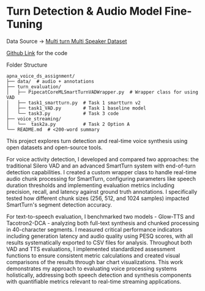 # Turn Detection & Audio Model Fine-Tuning

Data Source -> [Multi turn Multi Speaker Dataset](https://www.kaggle.com/datasets/washingtongold/voxconverse-dataset)

[Github Link](https://github.com/erishan6/apna_voice_ds_assignment/) for the code

Folder Structure
```
apna_voice_ds_assignment/
├── data/  # audio + annotations
├── turn_evaluation/
│   ├── PipecatCoreMLSmartTurnVADWrapper.py  # Wrapper class for using VAD
│   ├── task1_smartturn.py  # Task 1 smartturn v2
│   ├── task1_VAD.py        # Task 1 baseline model
│   └── task3.py            # Task 3 code
├── voice_streaming/
│   └──  task2a.py          # Task 2 Option A
└── README.md  # <200-word summary
```

This project explores turn detection and real-time voice synthesis using open datasets and 
open-source tools. 

For voice activity detection, I developed and compared two approaches: the traditional 
Silero VAD and an advanced SmartTurn system with end-of-turn detection capabilities. 
I created a custom wrapper class to handle real-time audio chunk processing for SmartTurn, 
configuring parameters like speech duration thresholds and implementing evaluation metrics 
including precision, recall, and latency against ground truth annotations. I specifically 
tested how different chunk sizes (256, 512, and 1024 samples) impacted SmartTurn's segment
detection accuracy.

For text-to-speech evaluation, I benchmarked two models - Glow-TTS and Tacotron2-DCA - 
analyzing both full-text synthesis and chunked processing in 40-character segments. 
I measured critical performance indicators including generation latency and audio quality 
using PESQ scores, with all results systematically exported to CSV files for analysis. 
Throughout both VAD and TTS evaluations, I implemented standardized assessment functions 
to ensure consistent metric calculations and created visual comparisons of the results 
through bar chart visualizations. This work demonstrates my approach to evaluating voice 
processing systems holistically, addressing both speech detection and synthesis components 
with quantifiable metrics relevant to real-time streaming applications.